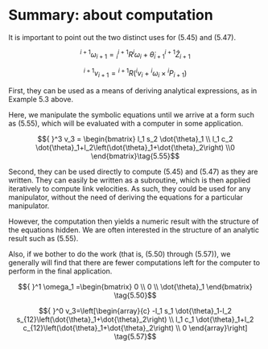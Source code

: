 &emsp;
# Summary: about computation


It is important to point out the two distinct uses for (5.45) and (5.47). 

$${ }^{i+1} \omega_{i+1}={ }_i^{i+1} R^i \omega_i+\dot{\theta}_{i+1}{ }^{i+1} \hat{Z}_{i+1} \tag{5.45}$$

$${ }^{i+1} v_{i+1}={ }^{i+1} R\left({ }^i v_i+{ }^i \omega_i \times{ }^i P_{i+1}\right) \tag{5.47}$$


First, they can be used as a means of deriving analytical expressions, as in Example 5.3 above. 

Here, we manipulate the symbolic equations until we arrive at a form such as (5.55), which will be evaluated with a computer in some application. 

$${ }^3 v_3 =  \begin{bmatrix}
l_1 s_2 \dot{\theta}_1 \\
l_1 c_2 \dot{\theta}_1+l_2\left(\dot{\theta}_1+\dot{\theta}_2\right) \\0
\end{bmatrix}\tag{5.55}$$


Second, they can be used directly to compute (5.45) and (5.47) as they are written. They can easily be written as a subroutine, which is then applied iteratively to compute link velocities. As such, they could be used for any manipulator, without the need of deriving the equations for a particular manipulator. 

However, the computation then yields a numeric result with the structure of the equations hidden. We are often interested in the structure of an analytic result such as (5.55). 


Also, if we bother to do the work (that is, (5.50) through (5.57)), we generally will find that there are fewer computations left for the computer to perform in the final application.

$${ }^1 \omega_1  =\begin{bmatrix}
0 \\ 0 \\ \dot{\theta}_1 \end{bmatrix} \tag{5.50}$$

$${ }^0 v_3=\left[\begin{array}{c}
-l_1 s_1 \dot{\theta}_1-l_2 s_{12}\left(\dot{\theta}_1+\dot{\theta}_2\right) \\
l_1 c_1 \dot{\theta}_1+l_2 c_{12}\left(\dot{\theta}_1+\dot{\theta}_2\right) \\
0
\end{array}\right] \tag{5.57}$$